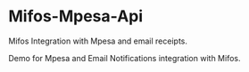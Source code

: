 # Mifos-Mpesa-Api
Mifos Integration with Mpesa and email receipts.


Demo for Mpesa and Email Notifications integration with Mifos.
